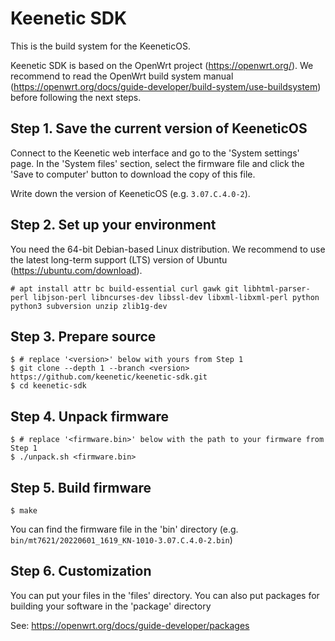 # Keenetic SDK

This is the build system for the KeeneticOS.

Keenetic SDK is based on the OpenWrt project (https://openwrt.org/).
We recommend to read the OpenWrt build system manual (https://openwrt.org/docs/guide-developer/build-system/use-buildsystem) before following the next steps.

## Step 1. Save the current version of KeeneticOS

Connect to the Keenetic web interface and go to the 'System settings' page.
In the 'System files' section, select the firmware file and click the 'Save to computer' button to download the copy of this file.

Write down the version of KeeneticOS (e.g. `3.07.C.4.0-2`).

## Step 2. Set up your environment

You need the 64-bit Debian-based Linux distribution.
We recommend to use the latest long-term support (LTS) version of Ubuntu (https://ubuntu.com/download).

	# apt install attr bc build-essential curl gawk git libhtml-parser-perl libjson-perl libncurses-dev libssl-dev libxml-libxml-perl python python3 subversion unzip zlib1g-dev

## Step 3. Prepare source

	$ # replace '<version>' below with yours from Step 1
	$ git clone --depth 1 --branch <version> https://github.com/keenetic/keenetic-sdk.git
	$ cd keenetic-sdk

## Step 4. Unpack firmware

	$ # replace '<firmware.bin>' below with the path to your firmware from Step 1
	$ ./unpack.sh <firmware.bin>

## Step 5. Build firmware

	$ make

You can find the firmware file in the 'bin' directory (e.g. `bin/mt7621/20220601_1619_KN-1010-3.07.C.4.0-2.bin`)

## Step 6. Customization

You can put your files in the 'files' directory.
You can also put packages for building your software in the 'package' directory

See:
https://openwrt.org/docs/guide-developer/packages
